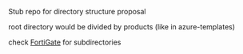 Stub repo for directory structure proposal

root directory would be divided by products (like in azure-templates)

check [FortiGate](FortiGate) for subdirectories
